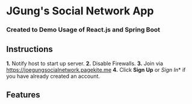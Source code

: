 # JGung's Social Network App
### Created to Demo Usage of React.js and Spring Boot


## Instructions
**1.** Notify host to start up server.
**2.** Disable Firewalls.
**3.** Join via https://joegungsocialnetwork.pagekite.me
**4.** Click **Sign Up** or *Sign In** if you have already created an account.

## Features


